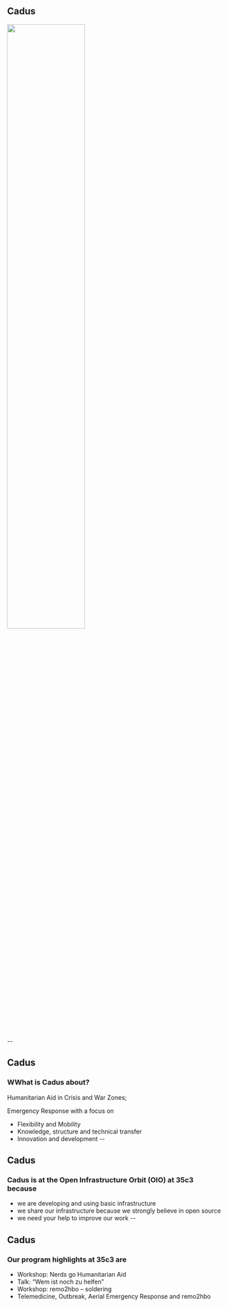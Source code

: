 Cadus
------

<img src="https://www.cadus.org/files/cadus_layout/cadus-logo_rgb.svg" width="60%" style="border: none;"/>

--

Cadus
-------

### WWhat is Cadus about?

Humanitarian Aid in Crisis and War Zones; 

Emergency Response with a focus on

* Flexibility and Mobility
* Knowledge, structure and technical transfer
* Innovation and development
--

Cadus
-------

### Cadus is at the Open Infrastructure Orbit (OIO) at 35c3 because

* we are developing and using basic infrastructure
* we share our infrastructure because we strongly believe in open source
* we need your help to improve our work
--

 Cadus
-------

### Our program highlights at 35c3 are

* Workshop: Nerds go Humanitarian Aid
* Talk: “Wem ist noch zu helfen”
* Workshop: remo2hbo – soldering
* Telemedicine, Outbreak, Aerial Emergency Response and remo2hbo

